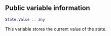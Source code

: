 ## Public variable information
```lua
State.Value :: any
```

This variable stores the current value of the state.